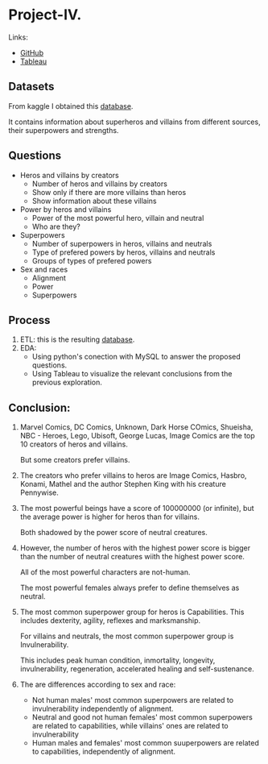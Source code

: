 # Project-IV.
Links:
- [GitHub](https://github.com/MartaGDC/Project-IV/)
- [Tableau](https://public.tableau.com/views/heros_17004379997200/Story1?:language=es-ES&publish=yes&:display_count=n&:origin=viz_share_link)

## Datasets
From kaggle I obtained this [database](https://github.com/MartaGDC/Project-IV/blob/main/data/heros.csv#:~:text=queries_results-,heros.csv,-original_superheros.csv).

It contains information about superheros and villains from different sources, their superpowers and strengths.

## Questions
- Heros and villains by creators
    - Number of heros and villains by creators
    - Show only if there are more villains than heros
    - Show information about these villains
- Power by heros and villains
    - Power of the most powerful hero, villain and neutral
    - Who are they?
- Superpowers
    - Number of superpowers in heros, villains and neutrals
    - Type of prefered powers by heros, villains and neutrals
    - Groups of types of prefered powers
- Sex and races
    - Alignment
    - Power
    - Superpowers

## Process
1. ETL: this is the resulting [database](https://github.com/MartaGDC/Project-IV/blob/main/data/original_superheros.csv).
2. EDA:
    - Using python's conection with MySQL to answer the proposed questions.
    - Using Tableau to visualize the relevant conclusions from the previous exploration.

## Conclusion:
1. Marvel Comics, DC Comics, Unknown, Dark Horse COmics, Shueisha, NBC - Heroes, Lego, Ubisoft, George Lucas, Image Comics are the top 10 creators of heros and villains.

    But some creators prefer villains.
2. The creators who prefer villains to heros are Image Comics, Hasbro, Konami, Mathel and the author Stephen King with his creature Pennywise.
3. The most powerful beings have a score of 100000000 (or infinite), but the average power is higher for heros than for villains. 

    Both shadowed by the power score of neutral creatures.
4. However, the number of heros with the highest power score is bigger than the number of neutral creatures wiith the highest power score.

    All of the most powerful characters are not-human.
    
    The most powerful females always prefer to define themselves as neutral.
5. The most common superpower group for heros is Capabilities.
This includes dexterity, agility, reflexes and marksmanship.

    For villains and neutrals, the most common superpower group is Invulnerability.
    
    This includes peak human condition, inmortality, longevity, invulnerability, regeneration, accelerated healing and self-sustenance.
6. The are differences according to sex and race:
    - Not human males' most common superpowers are related to invulnerability independently of alignment.
    - Neutral and good not human females' most common superpowers are related to capabilities, while villains' ones are related to invulnerability
    - Human males and females' most common suuperpowers are related to capabilities, independently of alignment.
